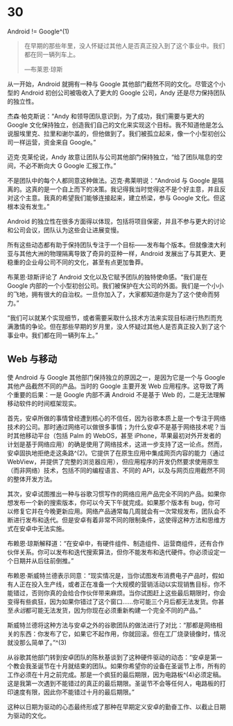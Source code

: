 # 30

Android != Google^(1)

> 在早期的那些年里，没人怀疑过其他人是否真正投入到了这个事业中。我们都在同一辆列车上。
> 
> —布莱恩·琼斯

从一开始，Android 就拥有一种与 Google 其他部门截然不同的文化。尽管这个小型的 Android 初创公司被吸收入了更大的 Google 公司，Andy 还是尽力保持团队的独立性。

杰森·帕克斯说：“Andy 和领导团队意识到，为了成功，我们需要与更大的 Google 文化保持独立，创造我们自己的文化来实现这个目标。我不知道他是怎么说服埃里克、拉里和谢尔盖的，但他做到了。我们被孤立起来，像一个小型初创公司一样运营，资金来自 Google。”

迈克·克莱伦说，Andy 故意让团队与公司其他部门保持独立，“给了团队喘息的空间，不必不断向大 G Google 汇报工作。”

不是团队中的每个人都同意这种做法。迈克·弗莱明说：“Android 与 Google 是隔离的。这真的是一个自上而下的决策。我记得我当时觉得这不是个好主意，并且反对这个主意。我真的希望我们能够连接起来，建立桥梁，参与 Google 文化。但这根本没有发生。”

Android 的独立性在很多方面得以体现，包括将项目保密，并且不参与更大的讨论和公司会议，团队认为这些会让进展变慢。

所有这些动态都有助于保持团队专注于一个目标——发布每个版本。但就像澳大利亚与其他大洲的物理隔离导致了奇异的亚种一样，Android 发展出了与其更大、更稳重的企业母公司不同的文化，甚至有点更加鲁莽。

布莱恩·琼斯评论了 Android 文化以及它赋予团队的独特使命感。“我们是在 Google 内部的一个小型初创公司。我们被保护在大公司的外面。我们是一个小小的飞地，拥有很大的自治权。一旦你加入了，大家都知道你是为了这个使命而努力。”

“我们可以就某个实现细节，或者需要采取什么技术方法来实现目标进行热烈而充满激情的争论。但在那些早期的岁月里，没人怀疑过其他人是否真正投入到了这个事业中。我们都在同一辆列车上。”

## Web 与移动

使 Android 与 Google 其他部门保持独立的原因之一，是因为它是一个与 Google 其他产品截然不同的产品。当时的 Google 主要开发 Web 应用程序。这导致了两个重要的后果：一是 Google 内部不满 Android 不是基于 Web 的，二是无法理解移动软件的时间框架现实。

首先，安卓所做的事情曾经遭到核心的不信任，因为谷歌本质上是一个专注于网络技术的公司。那时通过网络可以做很多事情；为什么安卓不是基于网络技术呢？当时其他移动平台（包括 Palm 的 WebOS，甚至 iPhone，苹果最初对外开发者的计划是基于网络应用）的确是使用了网络技术，这进一步支持了这一论点。然而，安卓固执地拒绝走这条路^(2)。它提供了在原生应用中集成网页内容的能力（通过 WebView，并提供了完整的浏览器应用），但应用程序的开发仍然要求使用原生（而非网络）技术，包括不同的编程语言、不同的 API，以及与网页应用截然不同的整体开发方法。

其次，安卓试图推出一种与谷歌习惯写作的网络应用产品完全不同的产品。如果你想发布一个新的搜索版本，你可以今天下午就完成。如果那个版本有 bug，你可以修复它并在今晚更新应用。网络产品通常每几周就会有一次常规发布，团队会不断进行发布和迭代。但是安卓有着非常不同的限制条件，这使得这种方法和思维方式在安卓中无法实施。

布赖恩·琼斯解释道：“在安卓中，有硬件组件、制造组件、运营商组件，还有合作伙伴关系。你可以发布和迭代搜索算法，但你不能发布和迭代硬件。你必须设定一个日期并从后往前倒推。”

布赖恩·斯威特兰德表示同意：“现实情况是，当你试图发布消费电子产品时，假如有人正在投入生产线，或者正在准备一个大规模的营销活动以实现销售目标，你不能错过，否则你真的会给合作伙伴带来麻烦。当你试图赶上这些最后期限时，你会变得有些疯狂，因为如果你错过了这个窗口……你可能三个月后都无法发货。你甚至*永远*都可能无法发货，因为你现在必须重新构建一个完全不同的产品。”

斯威特兰德将这种方法与安卓之外的谷歌团队的做法进行了对比：“那都是网络相关的东西：你发布了它，如果它不起作用，你就回滚。但在工厂烧录镜像时，情况就没那么简单了。”^(3)

从谷歌其他部门转到安卓团队的陈秋基谈到了这种硬件驱动的动态：“安卓是第一个教会我圣诞节在十月就结束的团队。如果你希望你的设备在圣诞节上市，所有的工作必须在十月之前完成。那是一个疯狂的最后期限，因为电路板^(4)必须定稿。这是我第一次遇到不能错过的真正的最后期限。圣诞节不会等任何人，电路板的打印速度有限，因此你不能错过十月的最后期限。”

这种以日期为驱动的心态最终形成了那种在早期定义安卓的勤奋工作、以截止日期为驱动的文化。
